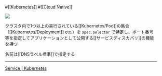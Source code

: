 #[[Kubernetes]] #[[Cloud Native]]

![](https://github.com/kubernetes/community/raw/master/icons/png/resources/labeled/svc-128.png)

クラスタ内で1つ以上の実行されている[[Kubernetes/Pod]]の集合（[[Kubernetes/Deployment]] etc.）を `spec.selector` で特定し、ポート番号等を指定してアプリケーションとして公開する[[サービスディスカバリ]]の機能を持つ

名前は[[DNSラベル標準]]で指定する

---

[Service | Kubernetes](https://kubernetes.io/ja/docs/concepts/services-networking/service/)